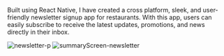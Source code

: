 Built using React Native, I have created a cross platform, sleek, and user-friendly newsletter signup app for restaurants. 
With this app, users can easily subscribe to receive the latest updates, promotions, and news directly in their inbox. 

![newsletter-p](https://github.com/SpightJA/RestaurantNewsletter/assets/43256781/03b24669-9264-40e1-b314-083d622e2e90)
![summaryScreen-newsletter](https://github.com/SpightJA/RestaurantNewsletter/assets/43256781/2d803f68-c1c8-47ca-93d4-3008f1068455)
